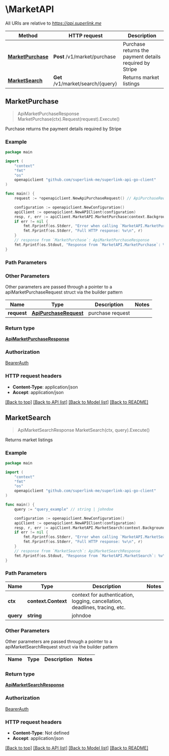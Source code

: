# \MarketAPI

All URIs are relative to *https://api.superlink.me*

Method | HTTP request | Description
------------- | ------------- | -------------
[**MarketPurchase**](MarketAPI.md#MarketPurchase) | **Post** /v1/market/purchase | Purchase returns the payment details required by Stripe
[**MarketSearch**](MarketAPI.md#MarketSearch) | **Get** /v1/market/search/{query} | Returns market listings



## MarketPurchase

> ApiMarketPurchaseResponse MarketPurchase(ctx).Request(request).Execute()

Purchase returns the payment details required by Stripe



### Example

```go
package main

import (
    "context"
    "fmt"
    "os"
    openapiclient "github.com/superlink-me/superlink-api-go-client"
)

func main() {
    request := *openapiclient.NewApiPurchaseRequest() // ApiPurchaseRequest | purchase request

    configuration := openapiclient.NewConfiguration()
    apiClient := openapiclient.NewAPIClient(configuration)
    resp, r, err := apiClient.MarketAPI.MarketPurchase(context.Background()).Request(request).Execute()
    if err != nil {
        fmt.Fprintf(os.Stderr, "Error when calling `MarketAPI.MarketPurchase``: %v\n", err)
        fmt.Fprintf(os.Stderr, "Full HTTP response: %v\n", r)
    }
    // response from `MarketPurchase`: ApiMarketPurchaseResponse
    fmt.Fprintf(os.Stdout, "Response from `MarketAPI.MarketPurchase`: %v\n", resp)
}
```

### Path Parameters



### Other Parameters

Other parameters are passed through a pointer to a apiMarketPurchaseRequest struct via the builder pattern


Name | Type | Description  | Notes
------------- | ------------- | ------------- | -------------
 **request** | [**ApiPurchaseRequest**](ApiPurchaseRequest.md) | purchase request | 

### Return type

[**ApiMarketPurchaseResponse**](ApiMarketPurchaseResponse.md)

### Authorization

[BearerAuth](../README.md#BearerAuth)

### HTTP request headers

- **Content-Type**: application/json
- **Accept**: application/json

[[Back to top]](#) [[Back to API list]](../README.md#documentation-for-api-endpoints)
[[Back to Model list]](../README.md#documentation-for-models)
[[Back to README]](../README.md)


## MarketSearch

> ApiMarketSearchResponse MarketSearch(ctx, query).Execute()

Returns market listings



### Example

```go
package main

import (
    "context"
    "fmt"
    "os"
    openapiclient "github.com/superlink-me/superlink-api-go-client"
)

func main() {
    query := "query_example" // string | johndoe

    configuration := openapiclient.NewConfiguration()
    apiClient := openapiclient.NewAPIClient(configuration)
    resp, r, err := apiClient.MarketAPI.MarketSearch(context.Background(), query).Execute()
    if err != nil {
        fmt.Fprintf(os.Stderr, "Error when calling `MarketAPI.MarketSearch``: %v\n", err)
        fmt.Fprintf(os.Stderr, "Full HTTP response: %v\n", r)
    }
    // response from `MarketSearch`: ApiMarketSearchResponse
    fmt.Fprintf(os.Stdout, "Response from `MarketAPI.MarketSearch`: %v\n", resp)
}
```

### Path Parameters


Name | Type | Description  | Notes
------------- | ------------- | ------------- | -------------
**ctx** | **context.Context** | context for authentication, logging, cancellation, deadlines, tracing, etc.
**query** | **string** | johndoe | 

### Other Parameters

Other parameters are passed through a pointer to a apiMarketSearchRequest struct via the builder pattern


Name | Type | Description  | Notes
------------- | ------------- | ------------- | -------------


### Return type

[**ApiMarketSearchResponse**](ApiMarketSearchResponse.md)

### Authorization

[BearerAuth](../README.md#BearerAuth)

### HTTP request headers

- **Content-Type**: Not defined
- **Accept**: application/json

[[Back to top]](#) [[Back to API list]](../README.md#documentation-for-api-endpoints)
[[Back to Model list]](../README.md#documentation-for-models)
[[Back to README]](../README.md)

